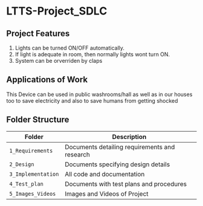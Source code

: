 # LTTS-Project_SDLC

## Project Features
1. Lights can be turned ON/OFF automatically.
2. If light is adequate in room, then normally lights wont turn ON.
3. System can be orverriden by claps 


## Applications of Work

This Device can be used in public washrooms/hall as well as in our houses too to save electricity and also to save humans from getting shocked


## Folder Structure
Folder             | Description
-------------------| -----------------------------------------
`1_Requirements`   | Documents detailing requirements and research
`2_Design`         | Documents specifying design details
`3_Implementation` | All code and documentation
`4_Test_plan`      | Documents with test plans and procedures
`5_Images_Videos`   | Images and Videos of Project
